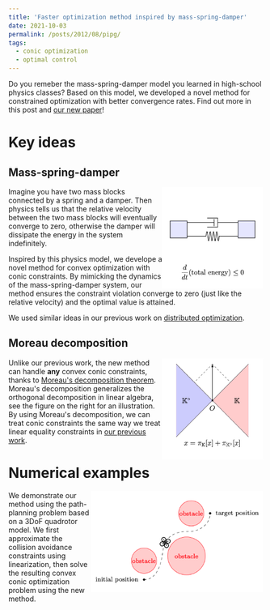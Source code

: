 ```yaml
---
title: 'Faster optimization method inspired by mass-spring-damper'
date: 2021-10-03
permalink: /posts/2012/08/pipg/
tags:
  - conic optimization
  - optimal control
---
```


Do you remeber the mass-spring-damper model you learned in high-school physics classes? Based on this model, we developed a novel method for constrained optimization with better convergence rates. Find out more in this post and [our new paper](https://arxiv.org/pdf/2108.10260.pdf)! 

# Key ideas

## Mass-spring-damper

<img src="/images/msd.png" width="200" height="200" img align='right'>

Imagine you have two mass blocks connected by a spring and a damper. Then physics tells us that the relative velocity between the two mass blocks will eventually converge to zero, otherwise the damper will dissipate the energy in the system indefinitely.

Inspired by this physics model, we develope a novel method for convex optimization with conic constraints. By mimicking the dynamics of the mass-spring-damper system, our method ensures the constraint violation converge to zero (just like the relative velocity) and the optimal value is attained. 

We used similar ideas in our previous work on [distributed optimization](https://arxiv.org/pdf/1911.06273.pdf).

## Moreau decomposition

<img src="/images/Moreau.png" width="200" height="200" img align='right' title="Moreau's decomposition">

Unlike our previous work, the new method can handle **any** convex conic constraints, thanks to [Moreau's decomposition theorem](https://www.convexoptimization.com/wikimization/index.php/Moreau%27s_decomposition_theorem). Moreau's decomposition generalizes the orthogonal decomposition in linear algebra, see the figure on the right for an illustration. By using Moreau's decomposition, we can treat conic constraints the same way we treat linear equality constraints in [our previous work](https://arxiv.org/pdf/2009.06980.pdf).   

# Numerical examples

<img src="/images/quad_path.png" width="341" height="200" img align='right'>

We demonstrate our method using the path-planning problem based on a 3DoF quadrotor model. We first approximate the collision avoidance constraints using linearization, then solve the resulting convex conic optimization problem using the new method.



